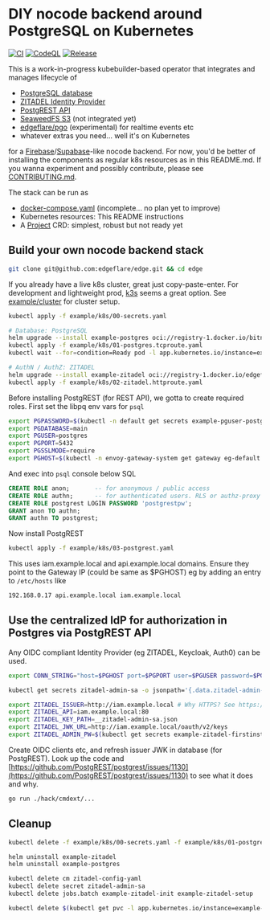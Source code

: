# DIY nocode backend around PostgreSQL on Kubernetes

[![CI](https://github.com/edgeflare/edge/actions/workflows/ci.yml/badge.svg)](https://github.com/edgeflare/edge/actions/workflows/ci.yml)
[![CodeQL](https://github.com/edgeflare/edge/actions/workflows/codeql.yml/badge.svg)](https://github.com/edgeflare/edge/actions/workflows/codeql.yml)
[![Release](https://github.com/edgeflare/edge/actions/workflows/release.yml/badge.svg)](https://github.com/edgeflare/edge/actions/workflows/release.yml)

This is a work-in-progress kubebuilder-based operator that integrates and manages lifecycle of

- [PostgreSQL database](https://www.postgresql.org)
- [ZITADEL Identity Provider](https://github.com/zitadel/zitadel)
- [PostgREST API](https://github.com/PostgREST/postgrest)
- [SeaweedFS S3](https://github.com/seaweedfs/seaweedfs) (not integrated yet)
- [edgeflare/pgo](https://github.com/edgeflare/pgo) (experimental) for realtime events etc
- whatever extras you need... well it's on Kubernetes

for a [Firebase](https://firebase.google.com)/[Supabase](https://supabase.com/)-like nocode backend.
For now, you'd be better of installing the components as regular k8s resources as in this README.md.
If you wanna experiment and possibly contribute, please see [CONTRIBUTING.md](./CONTRIBUTING.md).

The stack can be run as
- [docker-compose.yaml](./example/docker-compose.yaml) (incomplete... no plan yet to improve)
- Kubernetes resources: This README instructions
- A [Project](./example/project.yaml) CRD: simplest, robust but not ready yet

## Build your own nocode backend stack

```sh
git clone git@github.com:edgeflare/edge.git && cd edge
```

If you already have a live k8s cluster, great just copy-paste-enter.
For development and lightweight prod, [k3s](https://github.com/k3s-io/k3s) seems a great option.
See [example/cluster](./example/cluster) for cluster setup.

```sh
kubectl apply -f example/k8s/00-secrets.yaml

# Database: PostgreSQL
helm upgrade --install example-postgres oci://registry-1.docker.io/bitnamicharts/postgresql -f example/k8s/01-postgres.values.yaml
kubectl apply -f example/k8s/01-postgres.tcproute.yaml
kubectl wait --for=condition=Ready pod -l app.kubernetes.io/instance=example-postgres --timeout=-1s

# AuthN / AuthZ: ZITADEL
helm upgrade --install example-zitadel oci://registry-1.docker.io/edgeflare/zitadel -f example/k8s/02-zitadel.values.yaml
kubectl apply -f example/k8s/02-zitadel.httproute.yaml
```

Before installing PostgREST (for REST API), we gotta to create required roles. First set the libpq env vars for `psql`

```sh
export PGPASSWORD=$(kubectl -n default get secrets example-pguser-postgres -o jsonpath={.data.PGPASSWORD} | base64 -d)
export PGDATABASE=main
export PGUSER=postgres
export PGPORT=5432
export PGSSLMODE=require
export PGHOST=$(kubectl -n envoy-gateway-system get gateway eg-default -o jsonpath='{.status.addresses[0].value}')  # something like 192.168.0.17 
```

And exec into `psql` console below SQL

```sql
CREATE ROLE anon;       -- for anonymous / public access
CREATE ROLE authn;      -- for authenticated users. RLS or authz-proxy for granular authorization
CREATE ROLE postgrest LOGIN PASSWORD 'postgrestpw';
GRANT anon TO authn;
GRANT authn TO postgrest;
```

Now install PostgREST

```sh
kubectl apply -f example/k8s/03-postgrest.yaml
```

This uses iam.example.local and api.example.local domains. Ensure they point to the Gateway IP (could be same as $PGHOST) eg by adding an entry to `/etc/hosts` like

```sh
192.168.0.17 api.example.local iam.example.local
```

## Use the centralized IdP for authorization in Postgres via PostgREST API

Any OIDC compliant Identity Provider (eg ZITADEL, Keycloak, Auth0) can be used.

```sh
export CONN_STRING="host=$PGHOST port=$PGPORT user=$PGUSER password=$PGPASSWORD dbname=$PGDATABASE sslmode=require"

kubectl get secrets zitadel-admin-sa -o jsonpath='{.data.zitadel-admin-sa\.json}' | base64 -d > __zitadel-admin-sa.json

export ZITADEL_ISSUER=http://iam.example.local # Why HTTPS? See https://discord.com/channels/927474939156643850/1343884049726312509
export ZITADEL_API=iam.example.local:80
export ZITADEL_KEY_PATH=__zitadel-admin-sa.json
export ZITADEL_JWK_URL=http://iam.example.local/oauth/v2/keys
export ZITADEL_ADMIN_PW=$(kubectl get secrets example-zitadel-firstinstance -o jsonpath='{.data.ZITADEL_FIRSTINSTANCE_ORG_HUMAN_PASSWORD}' | base64 -d)
```

Create OIDC clients etc, and refresh issuer JWK in database (for PostgREST). Look up the code and [https://github.com/PostgREST/postgrest/issues/1130](https://github.com/PostgREST/postgrest/issues/1130) to see what it does and why.

```sh
go run ./hack/cmdext/...
```

## Cleanup

```sh
kubectl delete -f example/k8s/00-secrets.yaml -f example/k8s/01-postgres.tcproute.yaml -f example/k8s/02-zitadel.httproute.yaml -f example/k8s/03-postgrest.yaml

helm uninstall example-zitadel
helm uninstall example-postgres

kubectl delete cm zitadel-config-yaml
kubectl delete secret zitadel-admin-sa
kubectl delete jobs.batch example-zitadel-init example-zitadel-setup

kubectl delete $(kubectl get pvc -l app.kubernetes.io/instance=example-postgres -o name)
```
